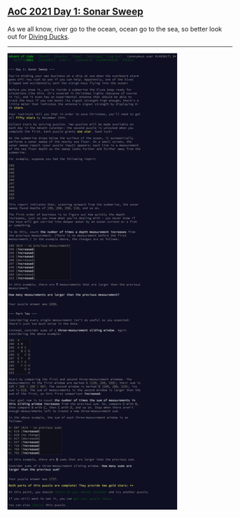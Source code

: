 ## [AoC 2021 Day 1: Sonar Sweep](https://adventofcode.com/2021/day/1)

As we all know, river go to the ocean, ocean go to the sea, so better look out for [Diving Ducks](https://youtu.be/46b77HT9k8M)<!-- Diving Duck Blues, Samantha Fish -->.

---

![AoC 2021 Day 1](../day01--Sonar_Sweep.png?raw=true)
